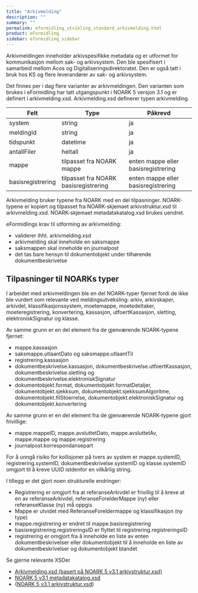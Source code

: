 ```yaml
---
title: "Arkivmelding"
description: ""
summary: ""
permalink: eformidling_utvikling_standard_arkivmelding.html
product: eFormidling
sidebar: eformidling_sidebar
---
```


Arkivmeldingen inneholder arkivspesifikke metadata og er utformet for kommunikasjon mellom sak- og arkivsystem. Den ble
spesifisert i samarbeid mellom Acos og Digitaliseringsdirektoratet. Den er også tatt i bruk hos KS og flere leverandører
av sak- og arkivsystem.

Det finnes per i dag flere varianter av arkivmeldingen. Den varianten som brukes i eFormidling har tatt utgangspunkt i
NOARK 5 versjon 3.1 og er definert i arkivmelding.xsd. Arkivmelding.xsd definerer typen arkivmelding.

| Felt              | Type                                  | Påkrevd                             |
| ----------------- |-------------------------------------- |------------------------------------ |
| system            | string                                | ja                                  |
| meldingId         | string                                | ja                                  |
| tidspunkt         | datetime                              | ja                                  |
| antallFiler       | heltall                               | ja                                  |
| mappe             | tilpasset fra NOARK mappe             | enten mappe eller basisregistrering |
| basisregistrering | tilpasset fra NOARK basisregistrering | enten mappe eller basisregistrering |

Arkivmelding bruker typene fra NOARK med en del tilpasninger. NOARK-typene er kopiert og tilpasset fra NOARK-skjemaet
arkivstruktur.xsd til arkivmelding.xsd. NOARK-skjemaet metadatakatalog.xsd brukes uendret.

eFormidlings krav til utforming av arkivmelding:
- validerer ihht. arkivmelding.xsd
- arkivmelding skal inneholde en saksmappe
- saksmappen skal inneholde en journalpost
- det tas bare hensyn til dokumentobjekt under tilhørende dokumentbeskrivelse

## Tilpasninger til NOARKs typer

I arbeidet med arkivmeldingen ble en del NOARK-typer fjernet fordi de ikke ble vurdert som relevante ved
meldingsutveksling: arkiv, arkivskaper, arkivdel, klassifikasjonssystem, moetemappe, moetedeltaker, moeteregistrering,
konvertering, kassasjon, utfoertKassasjon, sletting, elektroniskSignatur og klasse.

Av samme grunn er en del element fra de gjenværende NOARK-typene fjernet:
- mappe.kassasjon
- saksmappe.utlaantDato og saksmappe.utlaantTil
- registrering.kassasjon
- dokumentbeskrivelse.kassasjon, dokumentbeskrivelse.utfoertKassasjon, dokumentbeskrivelse.sletting og dokumentbeskrivelse.elektroniskSignatur
- dokumentobjekt.format, dokumentobjekt.formatDetaljer, dokumentobjekt.sjekksum, dokumentobjekt.sjekksumAlgoritme, dokumentobjekt.filStoerrelse, dokumentobjekt.elektroniskSignatur og dokumentobjekt.konvertering

Av samme grunn er en del element fra de gjenværende NOARK-typene gjort frivillige:
- mappe.mappeID, mappe.avsluttetDato, mappe.avsluttetAv, mappe.mappe og mappe.registrering
- journalpost.korrespondansepart

For å unngå risiko for kollisjoner på tvers av system er mappe.systemID, registrering.systemID,
dokumentbeskrivelse.systemID og klasse.systemID omgjort til å kreve UUID istdenfor en vilkårlig string.

I tillegg er det gjort noen strukturelle endringer:
- Registrering er omgjort fra at referanseArkivdel er frivillig til å kreve at en av referanseArkivdel, referanseForelderMappe (ny) eller referanseKlasse (ny) må oppgis
- Mappe er utvidet med ReferanseForeldermappe og klassifikasjon (ny type)
- mappe.registrering er endret til mappe.basisregistrering
- basisregistrering.registreringsID er flyttet til registrering.registreringsID
- registrering er omgjort fra å inneholde en liste av enten dokumentbeskrivelser eller dokumentobjekt til å inneholde en liste av dokumentbeskrivelser og dokumentobjekt blandet

Se gjerne relevante XSDer

- [Arkivmelding.xsd (basert på NOARK 5 v3.1 arkivstruktur.xsd)](https://github.com/felleslosninger/efm-integrasjonspunkt/blob/master/nextmove/src/main/resources/xsd/arkivmelding.xsd)
- [NOARK 5 v3.1 metadatakatalog.xsd](https://github.com/arkivverket/schemas/blob/master/N5/v3.1/metadatakatalog.xsd)
- ([NOARK 5 v3.1 arkivstruktur.xsd](https://github.com/arkivverket/schemas/blob/master/N5/v3.1/arkivstruktur.xsd))
